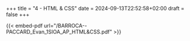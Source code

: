 +++
title = "4 - HTML & CSS"
date = 2024-09-13T22:52:58+02:00
draft = false 
+++

{{< embed-pdf url="/BARROCA--PACCARD_Evan_1SIOA_AP_HTML&CSS.pdf" >}}

